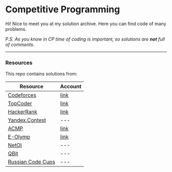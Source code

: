 # Competitive Programming

Hi! Nice to meet you at my solution archive. Here you can find code of many problems. 

*P.S. As you know in CP time of coding is important, so solutions are **not** full of comments.*

----------

### Resources

This repo contains solutions from: 

Resource                | Account
--------                | -------
[Codeforces][1]         | [link][10]
[TopCoder][2]           | [link][11]
[HackerRank][3]         | [link][12]
[Yandex.Contest][4]     | ---
[ACMP][5]               | [link][13]
[E-Olymp][6]            | [link][14]
[NetOI][7]              | ---
[QBit][8]               | ---
[Russian Code Cups][9]  | ---




  [1]: http://codeforces.com/ "Codeforces"
  [2]: https://www.topcoder.com/ "TopCoder"
  [3]: https://www.hackerrank.com/ "HackerRank"
  [4]: https://contest.yandex.ru/ "Yandex.Contest"
  [5]: http://acmp.ru/ "Школа программиста"
  [6]: http://www.e-olymp.com/ "E-Olymp"
  [7]: http://netoi.org.ua/ "Центр підтримки та проведення олімпіад"
  [8]: http://qbit.org.ua/ "QBit"
  [9]: http://cups.mail.ru/ "Russian Code Cups"
  [10]: http://codeforces.com/profile/Lionell "Codeforces"
  [11]: https://www.topcoder.com/member-profile/Lionell/ "TopCoder"
  [12]: https://www.hackerrank.com/lionell "HackerRank"
  [13]: http://acmp.ru/?main=user&id=106811 "Школа программиста"
  [14]: http://www.e-olymp.com/en/users/Lionell "E-Olymp"